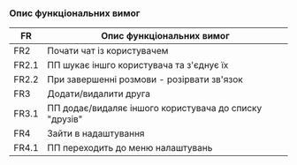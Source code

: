 ### Опис функціональних вимог

| FR  | Опис функціональних вимог |
| --- | ----------------------------------- |
| FR2 | Почати чат із користувачем              |
| FR2.1 | ПП шукає іншго користувача та з'єднує їх |
| FR2.2 | При завершенні розмови - розірвати зв'язок |
| FR3 | Додати/видалити друга                |
| FR3.1 | ПП додає/видаляє іншого користувача до списку "друзів" |
| FR4 | Зайти в надаштування                     |
| FR4.1 | ПП переходить до меню налаштувань       |
